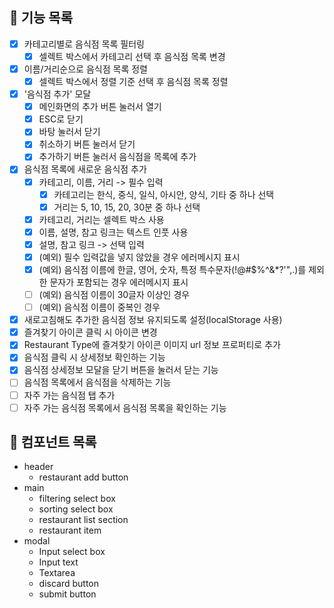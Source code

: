 ## 🐾 기능 목록

- [x] 카테고리별로 음식점 목록 필터링
  - [x] 셀렉트 박스에서 카테고리 선택 후 음식점 목록 변경
- [x] 이름/거리순으로 음식점 목록 정렬
  - [x] 셀렉트 박스에서 정렬 기준 선택 후 음식점 목록 정렬
- [x] '음식점 추가' 모달
  - [x] 메인화면의 추가 버튼 눌러서 열기
  - [x] ESC로 닫기
  - [x] 바탕 눌러서 닫기
  - [x] 취소하기 버튼 눌러서 닫기
  - [x] 추가하기 버튼 눌러서 음식점을 목록에 추가
- [x] 음식점 목록에 새로운 음식점 추가
  - [x] 카테고리, 이름, 거리 -> 필수 입력
    - [x] 카테고리는 한식, 중식, 일식, 아시안, 양식, 기타 중 하나 선택
    - [x] 거리는 5, 10, 15, 20, 30분 중 하나 선택
  - [x] 카테고리, 거리는 셀렉트 박스 사용
  - [x] 이름, 설명, 참고 링크는 텍스트 인풋 사용
  - [x] 설명, 참고 링크 -> 선택 입력
  - [x] (예외) 필수 입력값을 넣지 않았을 경우 에러메시지 표시
  - [x] (예외) 음식점 이름에 한글, 영어, 숫자, 특정 특수문자(!@#$%^&\*?'",.)를 제외한 문자가 포함되는 경우 에러메시지 표시
  - [ ] (예외) 음식점 이름이 30글자 이상인 경우
  - [ ] (예외) 음식점 이름이 중복인 경우
- [x] 새로고침해도 추가한 음식점 정보 유지되도록 설정(localStorage 사용)
- [x] 즐겨찾기 아이콘 클릭 시 아이콘 변경
- [x] Restaurant Type에 즐겨찾기 아이콘 이미지 url 정보 프로퍼티로 추가
- [x] 음식점 클릭 시 상세정보 확인하는 기능
- [x] 음식점 상세정보 모달을 닫기 버튼을 눌러서 닫는 기능
- [ ] 음식점 목록에서 음식점을 삭제하는 기능
- [ ] 자주 가는 음식점 탭 추가
- [ ] 자주 가는 음식점 목록에서 음식점 목록을 확인하는 기능

## 🐾 컴포넌트 목록

- header
  - restaurant add button
- main
  - filtering select box
  - sorting select box
  - restaurant list section
  - restaurant item
- modal
  - Input select box
  - Input text
  - Textarea
  - discard button
  - submit button
